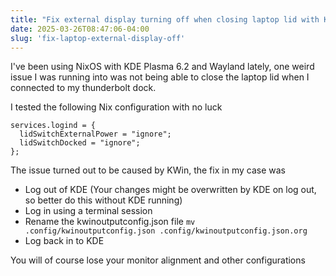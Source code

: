 ```yaml
---
title: "Fix external display turning off when closing laptop lid with KDE and Wayland"
date: 2025-03-26T08:47:06-04:00
slug: 'fix-laptop-external-display-off'
---
```

I've been using NixOS with KDE Plasma 6.2 and Wayland lately, one weird issue I was running into was not being able to close the laptop lid when I connected to my thunderbolt dock.<!--more-->

I tested the following Nix configuration with no luck

```
services.logind = {
  lidSwitchExternalPower = "ignore";
  lidSwitchDocked = "ignore";
};
```
The issue turned out to be caused by KWin, the fix in my case was
* Log out of KDE (Your changes might be overwritten by KDE on log out, so better do this without KDE running)
* Log in using a terminal session
* Rename the kwinoutputconfig.json file `mv .config/kwinoutputconfig.json .config/kwinoutputconfig.json.org`
* Log back in to KDE

You will of course lose your monitor alignment and other configurations
